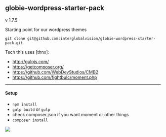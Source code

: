 globie-wordpress-starter-pack
---
v 1.7.5

Starting point for our wordpress themes

`git clone git@github.com:interglobalvision/globie-wordpress-starter-pack.git`

Tech this uses [thnx]:

- http://gulpjs.com/
- https://getcomposer.org/
- https://github.com/WebDevStudios/CMB2
- https://github.com/fightbulc/moment.php

---

#### Setup

- `npm install`
- `gulp build` or `gulp`
- check composer.json if you want moment or other things
- `composer install`

![](http://i.imgur.com/vqVJ7nr.png)